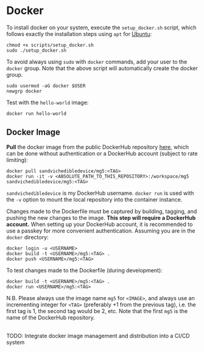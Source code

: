 # Docker

To install docker on your system, execute the `setup_docker.sh` script, which follows exactly the installation steps using `apt` for [Ubuntu](https://docs.docker.com/engine/install/ubuntu/):

```
chmod +x scripts/setup_docker.sh
sudo ./setup_docker.sh
```

To avoid always using `sudo` with `docker` commands, add your user to the `docker` group. Note that the above script will automatically create the docker group.

```
sudo usermod -aG docker $USER
newgrp docker
```

Test with the `hello-world` image:

```
docker run hello-world
```


## Docker Image
**Pull** the docker image from the public DockerHub repository [here](https://hub.docker.com/repository/docker/sandvichedibledevice/mg5/general), which can be done without authentication or a DockerHub account (subject to rate limiting):

```
docker pull sandvichedibledevice/mg5:<TAG>
docker run -it -v <ABSOLUTE_PATH_TO_THIS_REPOSITORY>:/workspace/mg5 sandvichedibledevice/mg5:<TAG>
```

`sandvichedibledevice` is my DockerHub username. `docker run` is used with the `-v` option to mount the local repository into the container instance.

Changes made to the Dockerfile must be captured by building, tagging, and pushing the new changes to the image. **This step will require a DockerHub account.** When setting up your DockerHub account, it is recommended to use a passkey for more convenient authentication. Assuming you are in the `docker` directory:

```
docker login -u <USERNAME>
docker build -t <USERNAME>/mg5:<TAG> .
docker push <USERNAME>/mg5:<TAG>
```

To test changes made to the Dockerfile (during development):

```
docker build -t <USERNAME>/mg5:<TAG> .
docker run <USERNAME>/mg5:<TAG>
```

N.B. Please always use the image name `mg5` for `<IMAGE>`, and always use an incrementing integer for `<TAG>` (preferably +1 from the previous tag), i.e. the first tag is 1, the second tag would be 2, etc. Note that the first `mg5` is the name of the DockerHub repository.

<br>
TODO: Integrate docker image management and distribution into a CI/CD system
